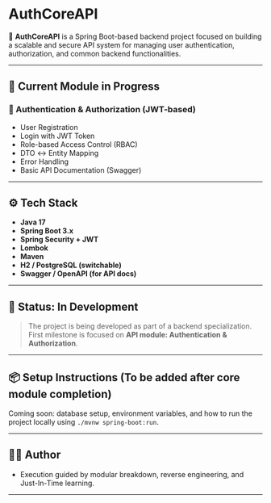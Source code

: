 # AuthCoreAPI

🚀 **AuthCoreAPI** is a Spring Boot-based backend project focused on building a scalable and secure API system for managing user authentication, authorization, and common backend functionalities.

---

## 🧱 Current Module in Progress

### 🔐 Authentication & Authorization (JWT-based)
- User Registration
- Login with JWT Token
- Role-based Access Control (RBAC)
- DTO ↔ Entity Mapping
- Error Handling
- Basic API Documentation (Swagger)

---

## ⚙️ Tech Stack

- **Java 17**
- **Spring Boot 3.x**
- **Spring Security + JWT**
- **Lombok**
- **Maven**
- **H2 / PostgreSQL (switchable)**
- **Swagger / OpenAPI (for API docs)**

---

## 📌 Status: In Development

> The project is being developed as part of a backend specialization.  
> First milestone is focused on **API module: Authentication & Authorization**.

---

## 📦 Setup Instructions (To be added after core module completion)

Coming soon: database setup, environment variables, and how to run the project locally using `./mvnw spring-boot:run`.

---

## 👨‍💻 Author

- Execution guided by modular breakdown, reverse engineering, and Just-In-Time learning.

---

